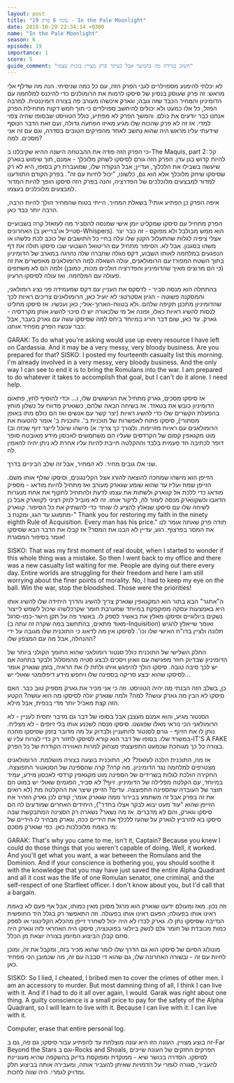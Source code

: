 ```yaml
---
layout: post
title: "עונה 6 פרק 19 - In the Pale Moonlight"
date: 2018-10-29 22:34:14 +0300
name: "In the Pale Moonlight"
season: 6
episode: 19
importance: 1
score: 5
guide_comment: "חשוב במידת מה בהמשך אבל בעיקר פרק מצויין בזכות עצמו"
---
```

לא יכלתי להימנע מספוילרים לגבי הפרק הזה, עם כל כמה שניסיתי. הנה מה שדלף אלי מראש: זה פרק שעוסק בנסיון של סיסקו לרמות את הרומולנים כדי להיכנס למלחמה עם הדומיניון והמחיר הכבד שזה גובה; וגארק איכשהו מעורב פה בצורה דומיננטית. למרבה המזל, כל אלו כמעט ולא יכולים להיחשב ספוילרים כי תוך חמש דקות מתחילת הפרק אנחנו כבר יודעים את כולם. והמשך הפרק לא מפתיע, כולל הטוויסט שבסופו שהיה צפוי למדי. אז זה לא פרק שהכוח שלו מגיע מאיזו הפתעה גדולה, ועם זאת הדבר הנוסף שידעתי עליו מראש היה שהוא נחשב לאחד מהפרקים הטובים בסדרה, וגם עם זה אני מסכים. למה?

כי הפרק הזה פודה את ההבטחה הישנה ההיא שקיבלנו ב-The Maquis, part 2: קל להיות קדוש בגן עדן. הפרק הזה גורם לסיסקו לשחק מלוכלך - אמנם, תוך שימוש בגארק שיעשה בשבילו את הלכלוך, ועדיין; אבל הנקודה שלו, שמועברת רק בסופו, היא לא רק שסיסקו שיחק מלוכלך אלא הוא גם, כלשונו, "יכול לחיות עם זה". בפרק הקודם התוודענו למדור למבצעים מלוכלכים של הפדרציה, והנה בפרק הזה סיסקו הופך להיות המדור למבצעים מלוכלכים בעצמו.

איפה הפרק כן הפתיע אותי? בשאלת המחיר. הייתי בטוח שהמחיר הולך להיות הרבה, הרבה יותר כבד כאן.

הפרק מתחיל עם סיסקו שמקליט יומן אישי שמנסה להסביר מה לעזאזל קרה בשבועיים האחרונים (סטייל או'ברייאן ב-Whispers). הוא ממש מבולבל ולא מפוקס - זה כבר יצר אצלי ציפיה לגלות שהתעלול הקטן שלו עלה בחיי כל התושבים של כוכב לכת כלשהו או משהו בסגנון. אבל לא. הסיפור מתחיל עם הריטואל השבועי שבו סיסקו תולה את דף הנפגעים במלחמה לאותו השבוע, דקס מגלה שחברה שלה נהרגה במארב של הדומיניון בתוך השטח המפורז עם הרומולאנים, עולה השאלה למה הרומולאנים מאפשרים את זה (כי הם מרוצים מאיך שהדומיניון והפדרציה הולכים מכות, כמובן) ולמה הם לא משתפים פעולה עם המלחמה. ואז עולה לסיסקו הרעיון.

בהתחלה הוא מנסה סביר - לדסקס את העניין עם דקס שמעמידה פני נציג רומולאני, והמסקנה פשוטה - הגיון אסטרטגי לא יועיל כאן, הרומולאנים צריכים ראיות לכך שהדומיניון מתכנן תקיפה שלהם. ולא בטווח-הארוך-אולי; כאן ועכשיו. אז סיסקו מחליט לנסות להשיג ראיות כאלו, ופונה אל מי שלכאורה יש לו סיכוי להשיג אותן מקרדסיה - גארק. עד כאן, שום דבר חריג במיוחד ביחס למה שסיסקו עשה עם גארק בעבר, אבל כבר עכשיו הפרק מפחיד אותנו:

GARAK: To do what you're asking would use up every resource I have left on Cardassia. And it may be a very messy, very bloody business. Are you prepared for that? 
SISKO: I posted my fourteenth casualty list this morning. I'm already involved in a very messy, very bloody business. And the only way I can see to end it is to bring the Romulans into the war. I am prepared to do whatever it takes to accomplish that goal, but I can't do it alone. I need help.

אז סיסקו מסכים, גארק מתחיל את הגישושים שלו, ו... וכדי להוסיף לחץ, פתאום הדומיניון כובש את בטאזד. אז בשיחה הבאה שלהם, כשגארק מדווח על כשלון מוחץ בהפעלת הקשרים שלו כדי להשיג ראיות (יצר קשר עם אנשים ואז הם כולם מתו באופן מסתורי), סיסקו פתוח לאפשרות של תוכנית ב'. ותוכנית ב' אומר להטעות את הרומולאנים עם ראיות מזוייפות. ולצורך כך צריך: א) מישהו שיוכל לייצר זיוף שכזה וב) מוט מקגאפין קסום של הקרדסים שעליו הם משתמשים לאכסון מידע מאובטח סופר דופר לכתיבה חד פעמית בלבד וההקלטה חייבת להיות עליו אחרת לא ניתן יהיה להאמין לה.

שני אלו גובים מחיר. לא *ה*מחיר, אבל זה שלב הביניים בדרך.

הזייפן הוא מישהו שמחכה להוצאה להורג אצל הקלינגונים, וסיסקו שולף אותו משם. הזייפן שמח ועליז עד שהוא שומע שגארק מעורב ואז מתחיל להיות מודאג - מספיק מודאג כדי ללכת אל קווארק ולשתות את עצמו לדעת ולהתחיל לתקוף את אחת מנערות הדאבו וכשקווארק מנסה לעזור לה, לדקור אותו. זה לא מוביל לנזק רציני לקווארק אבל כן לשיחה שלו עם סיסקו שנאלץ להציע לו שוחד כדי להשתיק את כל הסיפור. קווארק מתמוגג עד הגג, ומקנח ב-" Thank you for restoring my faith in the ninety eighth Rule of Acquisition. Every man has his price." תודה פרק שאתה אומר לנו את המסר בפרצוף. רגע, עדיין לא הבנו את המסר? אז קבלו את הדבר הבא שסיסקו אומר בסיפור המסגרת!

SISKO: That was my first moment of real doubt, when I started to wonder if this whole thing was a mistake. So then I went back to my office and there was a new casualty list waiting for me. People are dying out there every day. Entire worlds are struggling for their freedom and here I am still worrying about the finer points of morality. No, I had to keep my eye on the ball. Win the war, stop the bloodshed. Those were the priorities!

ה"אתגר" הבא בתור הוא המקגאפין שגארק צריך להשיג והדרך היחידה שלו להשיג אותו היא באמצעות עסקה מפוקפקת במיוחד שמערבת חומר שקרכלשהו שיכול לשמש לייצור נשקים ביולוגיים וסיסקו מאלץ את באשיר לספק לו. באשיר פה על תקן הישר-כמו-סרגל (מאוד מתאים, בהתחשב במה שקרה זה עתה ב-Inquisition) ואומר שייאלץ להגיש תלונה ולציין בדו"ח האישי שלו וכו'. לסיסקו אין מה לדאוג כי התוכנית שלו מגובה על ידי ההנהלה, אבל מה עם המצפון שלו?

החלק השלישי של התוכנית כולל סנטור רומולאני שהוא התומך הקולני ביותר של הדומיניון שבדיוק חוזר מפגישה עם וואיון ויסכים לבצע סטיה מהמסלול ולבקר בתחנה אם יש לכך סיבה טובה. סיסקו הולך להיפגש איתו ולתת לו את הראיה, בזמן שגארק אומר לסיסקו שהוא יבצע סריקה בספינה שלו ויחפש מידע דיפלומטי שאולי יש...

כן, בשלב הזה הבנתי מה יהיה הטוויסט. וזה כי אני מכיר את גארק מספיק טוב כבר. האם סיסקו לא הבין מה גארק עושה? למה? ולמה שגארק יגלה לסיסקו מה הוא עושה? הקטע הזה קצת מאכיל יותר מדי בכפית, אבל מילא.

הסנטור מגיע, והוא אמנם מעצבן אבל בסופו של דבר גם מדבר יחסית לעניין - לא הרומולאני הכי נוראי מאלו שפגשנו. סיסקו מנסה לשכנע אותו בלי זיופים - לא מצליח. נותן לו את הזיוף - גורם לסנטור להתעניין ולבדוק על מה מדובר בזמן שסיסקו מחכה במשרד שלו. בסופו של דבר הוא קורא לסיסקו לחזור רק כדי לצרוח עליו ש-IT'S A FAKE בצורה כל כך מגוחכת שכמעט התפוצצתי מצחוק למרות האווירה הקודרת של כל הפרק.

אז מה, התוכנית הלכה לעזאזל? לא, התוכנית בוצעה בצורה מושלמת. הרומולאנים מצטרפים למלחמה נגד הדומיניון. מה קרה? קרה שהספינה של הסנאטור התפוצצה. החקירה הולכת לגלות בשרידים של הספינה מוט מקגאפין קרדסי לאכסון מידע, עמיד במיוחד, עם הקלטה מפלילה של הדומיניון. זיוף? לא סביר, הפגמים שאולי יש במוט הם תוצר של העובדה שהספינה התפוצצה. עדים? הזייפן שיצר את ההקלטה מת (לא רואים את זה בפרק אבל זה משתמע בבירור ממה שגארק אומר; קודם לכן גארק הזהיר את הזייפן שהוא "עוד מעט יבוא לבקר אצלו בחדר"), היחידים האחרים שמודעים לה הם סיסקו וגארק, והם לא מדברים. אז מה נשאר? נשארה רק הסצינה המתבקשת שבה סיסקו בא להרביץ לגארק על שהעז ללכלך את הידיים ככה, וגארק מבהיר לו הידיים של מי באמת מלוכלכות כאן. כפי שגארק מסכם:

GARAK: That's why you came to me, isn't it, Captain? Because you knew I could do those things that you weren't capable of doing. Well, it worked. And you'll get what you want, a war between the Romulans and the Dominion. And if your conscience is bothering you, you should soothe it with the knowledge that you may have just saved the entire Alpha Quadrant and all it cost was the life of one Romulan senator, one criminal, and the self-respect of one Starfleet officer. I don't know about you, but I'd call that a bargain.

וזה נכון. מאז ומעולם ידענו שגארק הוא מרגל מסוכן מאין כמותו, אבל אף פעם לא *באמת* ראינו אותו בפעולה; הפעם ראינו אותו בפעולה. וזה התאפשר רק בגלל היד החופשית הנדיבה שסיסקו נתן לו. גארק לבדו לא היה יכול לשחרר זייפן מהכלא הקלינגוני או לספק כמות מכובדת של חומר גלם לנשק ביולוגי בפוטנציה; סיסקו היה האחראי לזה וגארק היה סתם קבלן הביצוע המיומן בצורה יוצאת מן הכלל.

מונולוג הסיום של סיסקו הוא גם הדרך שלו לומר שהוא מכיר בזה, ומקבל את זה, ומוכן לחיות עם זה - ובשורה האחרונה שלו, גם שהוא די סבבה עם זה, מה שכמובן הכי מפחיד כאן.

SISKO: So I lied, I cheated, I bribed men to cover the crimes of other men. I am an accessory to murder. But most damning thing of all, I think I can live with it. And if I had to do it all over again, I would. Garak was right about one thing. A guilty conscience is a small price to pay for the safety of the Alpha Quadrant, so I will learn to live with it. Because I can live with it. I can live with it. 

Computer, erase that entire personal log.

זה בוצע מצויין. העונה הזו היא עונה מוצלחת עד להפתיע עבור סיסקו; גם פה, גם ב-Far Beyond the Stars וגם ב-Rocks and Shoals, הפרקים החזקים של העונה שייכים לסיסקו. הסדרה בכושר שיא - ממוקדת ומפוקסת בדיוק בהשקפה שהיא מעוניינת להעביר, סגורה לגמרי על הדמויות שאיתן להעביר אותה, ומעבירה אותה בביצוע חלק ומדויק לגמרי. היה שווה לחכות.
